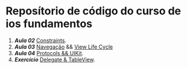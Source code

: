 # Reposítorio de código do curso de ios fundamentos


1. ***Aula 02*** [Constraints](https://github.com/jacksonsmith/student_app_02).
1. ***Aula 03*** [Navegação](https://github.com/jacksonsmith/aulas_ios_fundamentos_03) && [View Life Cycle](https://github.com/jacksonsmith/ios_fundamentals-view_life_cycle)
1. ***Aula 04*** [Protocols && UIKit](https://github.com/jacksonsmith/aulas_ios_fundamentos_04).
1. ***Exercício*** [Delegate & TableView](https://github.com/jacksonsmith/ios_fundamentos_emoji_list).
